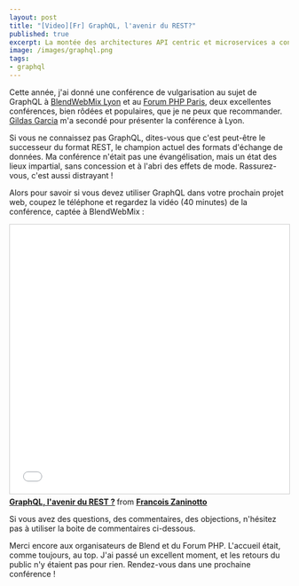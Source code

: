 ```yaml
---
layout: post
title: "[Video][Fr] GraphQL, l'avenir du REST?"
published: true
excerpt: La montée des architectures API centric et microservices a consacré REST comme champion des formats d'échange de données. Mais REST a plein de défauts, notamment sur mobile. Découvrez GraphQL, le format qui pourrait bien surpasser REST pour les 10 prochaine années."
image: /images/graphql.png
tags:
- graphql
---
```


Cette année, j'ai donné une conférence de vulgarisation au sujet de GraphQL à [BlendWebMix Lyon](http://www.blendwebmix.com/programme/graphql-lavenir-rest-2/) et au [Forum PHP Paris](https://joind.in/event/forum-php-2017/graphql-la-relve-de-rest-), deux excellentes conférences, bien rôdées et populaires, que je ne peux que recommander. [Gildas Garcia](https://twitter.com/gildaspk) m'a secondé pour présenter la conférence à Lyon.

Si vous ne connaissez pas GraphQL, dites-vous que c'est peut-être le successeur du format REST, le champion actuel des formats d'échange de données. Ma conférence n'était pas une évangélisation, mais un état des lieux impartial, sans concession et à l'abri des effets de mode. Rassurez-vous, c'est aussi distrayant !

Alors pour savoir si vous devez utiliser GraphQL dans votre prochain projet web, coupez le téléphone et regardez la vidéo (40 minutes) de la conférence, captée à BlendWebMix :

<iframe src="//www.slideshare.net/slideshow/embed_code/key/u8VtxVBB0uYh6O" width="595" height="485" frameborder="0" marginwidth="0" marginheight="0" scrolling="no" style="border:1px solid #CCC; border-width:1px; margin-bottom:5px; max-width: 100%;" allowfullscreen> </iframe> <div style="margin-bottom:5px"> <strong> <a href="//www.slideshare.net/francoisz/graphql-lavenir-du-rest" title="GraphQL, l&#x27;avenir du REST ?" target="_blank">GraphQL, l&#x27;avenir du REST ?</a> </strong> from <strong><a href="https://www.slideshare.net/francoisz" target="_blank">Francois Zaninotto</a></strong> </div>

Si vous avez des questions, des commentaires, des objections, n'hésitez pas à utiliser la boite de commentaires ci-dessous.

Merci encore aux organisateurs de Blend et du Forum PHP. L'accueil était, comme toujours, au top. J'ai passé un excellent moment, et les retours du public n'y étaient pas pour rien. Rendez-vous dans une prochaine conférence !
